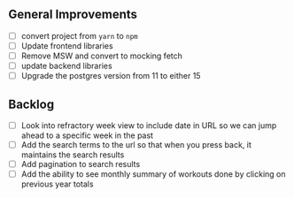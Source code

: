 ## General Improvements

-   [ ] convert project from `yarn` to `npm`
-   [ ] Update frontend libraries
-   [ ] Remove MSW and convert to mocking fetch
-   [ ] update backend libraries
-   [ ] Upgrade the postgres version from 11 to either 15

## Backlog

-   [ ] Look into refractory week view to include date in URL so we can jump ahead to a specific week in the past
-   [ ] Add the search terms to the url so that when you press back, it maintains the search results
-   [ ] Add pagination to search results
-   [ ] Add the ability to see monthly summary of workouts done by clicking on previous year totals
